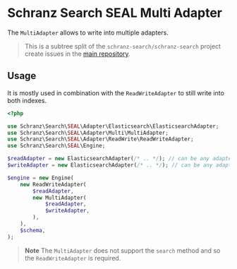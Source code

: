 # Schranz Search SEAL Multi Adapter

The `MultiAdapter` allows to write into multiple adapters.

> This is a subtree split of the `schranz-search/schranz-search` project create issues in the [main repository](https://github.com/schranz-search/schranz-search).

## Usage

It is mostly used in combination with the `ReadWriteAdapter` to still
write into both indexes.

```php
<?php

use Schranz\Search\SEAL\Adapter\Elasticsearch\ElasticsearchAdapter;
use Schranz\Search\SEAL\Adapter\Multi\MultiAdapter;
use Schranz\Search\SEAL\Adapter\ReadWrite\ReadWriteAdapter;
use Schranz\Search\SEAL\Engine;

$readAdapter = new ElasticsearchAdapter(/* .. */); // can be any adapter
$writeAdapter = new ElasticsearchAdapter(/* .. */); // can be any adapter

$engine = new Engine(
    new ReadWriteAdapter(
        $readAdapter,
        new MultiAdapter(
            $readAdapter,
            $writeAdapter,
        ),
    ),
    $schema,
);
```

> **Note**
> The `MultiAdapter` does not support the `search` method and so the `ReadWriteAdapter` is required.
